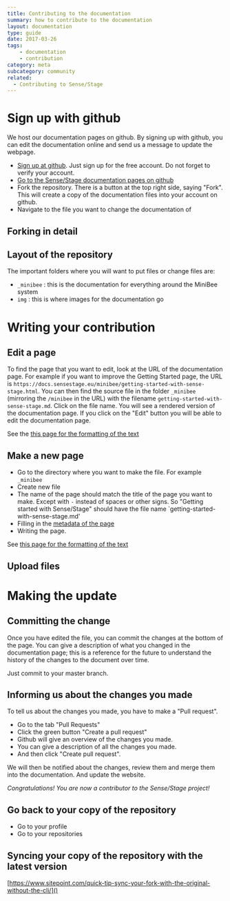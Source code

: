 ```yaml
---
title: Contributing to the documentation
summary: how to contribute to the documentation
layout: documentation
type: guide
date: 2017-03-26
tags: 
    - documentation
    - contribution
category: meta
subcategory: community
related:
  - Contributing to Sense/Stage
---
```


# Sign up with github

We host our documentation pages on github. By signing up with github, you can edit the documentation online and send us a message to update the webpage.

* [Sign up at github](http://github.com). Just sign up for the free account. Do not forget to verify your account.
* [Go to the Sense/Stage documentation pages on github](https://github.com/SenseStageTeam/sensestage_documentation)
* Fork the repository. There is a button at the top right side, saying "Fork". This will create a copy of the documentation files into your account on github.
* Navigate to the file you want to change the documentation of

## Forking in detail

## Layout of the repository

The important folders where you will want to put files or change files are:

* `_minibee` : this is the documentation for everything around the MiniBee system
* `img` : this is where images for the documentation go

# Writing your contribution

## Edit a page

To find the page that you want to edit, look at the URL of the documentation page. For example if you want to improve the Getting Started page, the URL is `https://docs.sensestage.eu/minibee/getting-started-with-sense-stage.html`. You can then find the source file in the folder `_minibee` (mirroring the `/minibee` in the URL) with the filename `getting-started-with-sense-stage.md`. Click on the file name. You will see a rendered version of the documentation page. If you click on the "Edit" button you will be able to edit the documentation page.

See the [this page for the formatting of the text](formatting-documentation-pages)

## Make a new page

* Go to the directory where you want to make the file. For example `_minibee`
* Create new file
* The name of the page should match the title of the page you want to make. Except with `-` instead of spaces or other signs. So "Getting started with Sense/Stage" should have the file name `getting-started-with-sense-stage.md'
* Filling in the [metadata of the page](formating-documentation-pages#metadata)
* Writing the page.

See [this page for the formatting of the text](formatting-documentation-pages)

## Upload files


# Making the update

## Committing the change

Once you have edited the file, you can commit the changes at the bottom of the page. You can give a description of what you changed in the documentation page; this is a reference for the future to understand the history of the changes to the document over time.

Just commit to your master branch.

## Informing us about the changes you made

To tell us about the changes you made, you have to make a "Pull request".

* Go to the tab "Pull Requests"
* Click the green button "Create a pull request"
* Github will give an overview of the changes you made.
* You can give a description of all the changes you made.
* And then click "Create pull request".

We will then be notified about the changes, review them and merge them into the documentation. And update the website.

*Congratulations! You are now a contributor to the Sense/Stage project!*

## Go back to your copy of the repository

* Go to your profile
* Go to your repositories

## Syncing your copy of the repository with the latest version

[https://www.sitepoint.com/quick-tip-sync-your-fork-with-the-original-without-the-cli/]()

